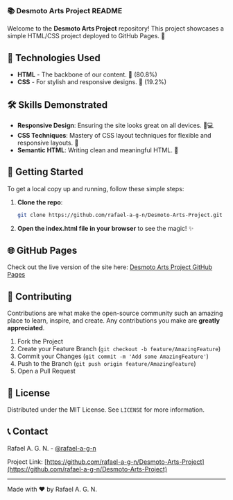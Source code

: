 ### 📚 Desmoto Arts Project README

Welcome to the **Desmoto Arts Project** repository! This project showcases a simple HTML/CSS project deployed to GitHub Pages. 📖

## 🚀 Technologies Used

- **HTML** - The backbone of our content. 📄 (80.8%)
- **CSS** - For stylish and responsive designs. 🎨 (19.2%)

## 🛠 Skills Demonstrated

- **Responsive Design**: Ensuring the site looks great on all devices. 📱💻
- **CSS Techniques**: Mastery of CSS layout techniques for flexible and responsive layouts. 📐
- **Semantic HTML**: Writing clean and meaningful HTML. 📝

## 🎉 Getting Started

To get a local copy up and running, follow these simple steps:

1. **Clone the repo**:
    ```sh
    git clone https://github.com/rafael-a-g-n/Desmoto-Arts-Project.git
    ```
2. **Open the index.html file in your browser** to see the magic! ✨

## 🌐 GitHub Pages

Check out the live version of the site here: [Desmoto Arts Project GitHub Pages](https://rafael-a-g-n.github.io/Desmoto-Arts-Project/)

## 🤝 Contributing

Contributions are what make the open-source community such an amazing place to learn, inspire, and create. Any contributions you make are **greatly appreciated**.

1. Fork the Project
2. Create your Feature Branch (`git checkout -b feature/AmazingFeature`)
3. Commit your Changes (`git commit -m 'Add some AmazingFeature'`)
4. Push to the Branch (`git push origin feature/AmazingFeature`)
5. Open a Pull Request

## 📝 License

Distributed under the MIT License. See `LICENSE` for more information.

## 📞 Contact

Rafael A. G. N. - [@rafael-a-g-n](https://github.com/rafael-a-g-n)

Project Link: [https://github.com/rafael-a-g-n/Desmoto-Arts-Project](https://github.com/rafael-a-g-n/Desmoto-Arts-Project)

---

Made with ❤️ by Rafael A. G. N.
